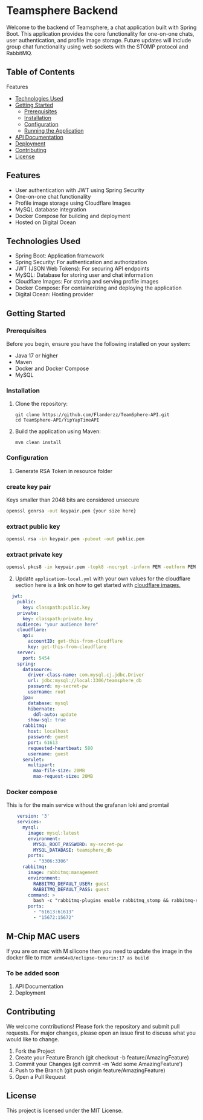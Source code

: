 # Teamsphere Backend
Welcome to the backend of Teamsphere, a chat application built with Spring Boot. This application provides the core functionality for one-on-one chats, user authentication, and profile image storage. Future updates will include group chat functionality using web sockets with the STOMP protocol and RabbitMQ.

## Table of Contents

Features
- [Technologies Used](#technologies-used)
- [Getting Started](#getting-started)
    - [Prerequisites](#prerequisites)
    - [Installation](#installation)
    - [Configuration](#configuration)
    - [Running the Application](#configuration)
- [API Documentation](#to-be-added-soon)
- [Deployment](#to-be-added-soon)
- [Contributing](#contributing)
- [License](#license)

## Features
- User authentication with JWT using Spring Security
- One-on-one chat functionality
- Profile image storage using Cloudflare Images
- MySQL database integration
- Docker Compose for building and deployment
- Hosted on Digital Ocean

## Technologies Used
- Spring Boot: Application framework
- Spring Security: For authentication and authorization
- JWT (JSON Web Tokens): For securing API endpoints
- MySQL: Database for storing user and chat information
- Cloudflare Images: For storing and serving profile images
- Docker Compose: For containerizing and deploying the application
- Digital Ocean: Hosting provider

## Getting Started
### Prerequisites
Before you begin, ensure you have the following installed on your system:

- Java 17 or higher
- Maven
- Docker and Docker Compose
- MySQL

### Installation
1. Clone the repository:

    ```shell
    git clone https://github.com/Flanderzz/TeamSphere-API.git
    cd TeamSphere-API/YipYapTimeAPI
    ```

2. Build the application using Maven:
    ```shell
    mvn clean install
    ```
### Configuration
1. Generate RSA Token in resource folder

### create key pair
Keys smaller than 2048 bits are considered unsecure
```bash
openssl genrsa -out keypair.pem {your size here}
```

### extract public key
```bash
openssl rsa -in keypair.pem -pubout -out public.pem
```

### extract private key
```bash
openssl pkcs8 -in keypair.pem -topk8 -nocrypt -inform PEM -outform PEM -out private.pem
```

2. Update `application-local.yml` with your own values for the cloudflare section here is a link on how to get started with [cloudflare images.](https://developers.cloudflare.com/images/get-started/)
```yaml
  jwt:
    public:
      key: classpath:public.key
    private:
      key: classpath:private.key
    audience: "your audience here"
    cloudflare:
      api:
        accountID: get-this-from-cloudflare
        key: get-this-from-cloudflare
    server:
      port: 5454
    spring:
      datasource:
        driver-class-name: com.mysql.cj.jdbc.Driver
        url: jdbc:mysql://local:3306/teamsphere_db
        password: my-secret-pw
        username: root
      jpa:
        database: mysql
        hibernate:
          ddl-auto: update
        show-sql: true
      rabbitmq:
        host: localhost
        password: guest
        port: 61613
        requested-heartbeat: 580
        username: guest
      servlet:
        multipart:
          max-file-size: 20MB
          max-request-size: 20MB
```

### Docker compose
  This is for the main service without the grafanan loki and promtail
```yaml
    version: '3'
    services:
      mysql:
        image: mysql:latest
        environment:
          MYSQL_ROOT_PASSWORD: my-secret-pw
          MYSQL_DATABASE: teamsphere_db
        ports:
          - "3306:3306"
      rabbitmq:
        image: rabbitmq:management
        environment:
          RABBITMQ_DEFAULT_USER: guest
          RABBITMQ_DEFAULT_PASS: guest
        command: >
          bash -c "rabbitmq-plugins enable rabbitmq_stomp && rabbitmq-server"
        ports:
          - "61613:61613"
          - "15672:15672"
```

## M-Chip MAC users
   If you are on mac with M silicone then you need to update the image in the docker file to
    ```FROM arm64v8/eclipse-temurin:17 as build ```
### To be added soon
1. API Documentation
2. Deployment

## Contributing
We welcome contributions! Please fork the repository and submit pull requests. For major changes, please open an issue first to discuss what you would like to change.
1. Fork the Project
2. Create your Feature Branch (git checkout -b feature/AmazingFeature)
3. Commit your Changes (git commit -m 'Add some AmazingFeature')
4. Push to the Branch (git push origin feature/AmazingFeature)
5. Open a Pull Request

## License
This project is licensed under the MIT License.
